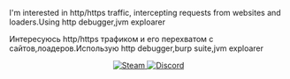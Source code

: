 <p>I'm interested in http/https traffic, intercepting requests from websites and loaders.Using http debugger,jvm exploarer</p>
<p>Интересуюсь http/https трафиком и его перехватом с сайтов,лоадеров.Использую http debugger,burp suite,jvm exploarer</p>

<div id="badges" align="center">
  <a href="https://steamcommunity.com/id/failure-/">
    <img src="https://img.shields.io/badge/Steam-gray?style=for-the-badge&logo=Steamin&logoColor=white" alt="Steam"/>
  </a>
  <a href="https://discord.gg/dDAdxJpaf4">
    <img src="https://img.shields.io/badge/Discord-blue?style=for-the-badge&logo=Discord&logoColor=white" alt="Discord"/>
  </a>
</div>
